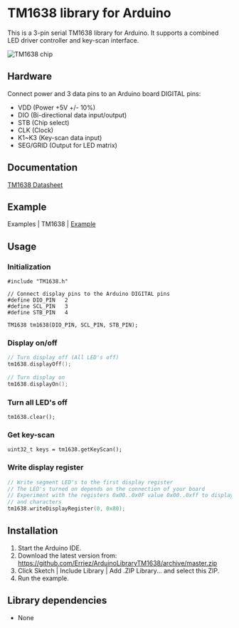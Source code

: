 # TM1638 library for Arduino

This is a 3-pin serial TM1638 library for Arduino. It supports a combined LED 
driver controller and key-scan interface.

![TM1638 chip](https://github.com/Erriez/ArduinoLibraryTM1638/extras/TM1638_chip.jpg)

## Hardware

Connect power and 3 data pins to an Arduino board DIGITAL pins:
* VDD (Power +5V +/- 10%)
* DIO (Bi-directional data input/output)
* STB (Chip select)
* CLK (Clock)
* K1~K3 (Key-scan data input)
* SEG/GRID (Output for LED matrix)

## Documentation
[TM1638 Datasheet](https://github.com/Erriez/ArduinoLibraryTM1638/extras/TM1638_datasheet.pdf)

## Example
Examples | TM1638 | [Example](https://github.com/Erriez/ArduinoLibraryTM1638/examples/Example/Example.ino)

## Usage

### Initialization
```c+++
#include "TM1638.h"
  
// Connect display pins to the Arduino DIGITAL pins
#define DIO_PIN   2
#define SCL_PIN   3
#define STB_PIN   4

TM1638 tm1638(DIO_PIN, SCL_PIN, STB_PIN);
```

### Display on/off
```c++
// Turn display off (All LED's off)
tm1638.displayOff();
  
// Turn display on
tm1638.displayOn();
```

### Turn all LED's off
```c+++
tm1638.clear();
```

### Get key-scan
```c+++
uint32_t keys = tm1638.getKeyScan();
```

### Write display register
```c++
// Write segment LED's to the first display register
// The LED's turned on depends on the connection of your board
// Experiment with the registers 0x00..0x0F value 0x00..0xff to display numbers
// and characters
tm1638.writeDisplayRegister(0, 0x80);
```

## Installation
1. Start the Arduino IDE.
2. Download the latest version from:  
   https://github.com/Erriez/ArduinoLibraryTM1638/archive/master.zip
3. Click Sketch | Include Library | Add .ZIP Library... and select this ZIP.
5. Run the example.

## Library dependencies
* None
